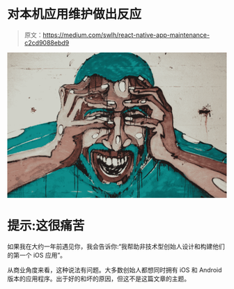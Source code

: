 # 对本机应用维护做出反应

> 原文：<https://medium.com/swlh/react-native-app-maintenance-c2cd9088ebd9>

![](img/6da6bdc02311463be1dd2d88f89c259e.png)

# 提示:这很痛苦

如果我在大约一年前遇见你，我会告诉你:“我帮助非技术型创始人设计和构建他们的第一个 iOS 应用”。

从商业角度来看，这种说法有问题。大多数创始人都想同时拥有 iOS 和 Android 版本的应用程序。出于好的和坏的原因，但这不是这篇文章的主题。